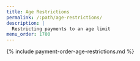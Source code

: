 ```yaml
---
title: Age Restrictions
permalink: /:path/age-restrictions/
description: |
  Restricting payments to an age limit
menu_order: 1700
---
```


{% include payment-order-age-restrictions.md %}

